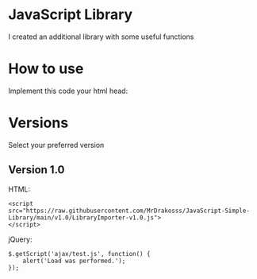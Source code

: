 # JavaScript Library

I created an additional library with some useful functions

# How to use
Implement this code your html head:

# Versions
Select your preferred version
## Version 1.0
HTML:
```
<script
src="https://raw.githubusercontent.com/MrDrakosss/JavaScript-Simple-Library/main/v1.0/LibraryImporter-v1.0.js">
</script>
```
jQuery:
```
$.getScript('ajax/test.js', function() {
    alert('Load was performed.');
});
```
